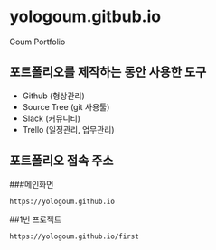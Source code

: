 # yologoum.gitbub.io
Goum Portfolio

## 포트폴리오를 제작하는 동안 사용한 도구

- Github (형상관리)
- Source Tree (git 사용툴)
- Slack (커뮤니티)
- Trello (일정관리, 업무관리)

## 포트폴리오 접속 주소

###메인화면
```
https://yologoum.github.io
```
##1번 프로젝트 
```
https://yologoum.github.io/first